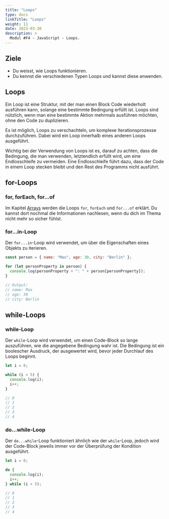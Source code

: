 ```yaml
---
title: "Loops"
type: docs
linkTitle: "Loops"
weight: 11
date: 2023-03-30
description: >
  Modul #F4 - JavaScript - Loops.
---
```


## Ziele

- Du weisst, wie Loops funktionieren.
- Du kennst die verschiedenen Typen Loops und kannst diese anwenden.

## Loops

Ein Loop ist eine Struktur, mit der man einen Block Code wiederholt ausführen kann, solange eine bestimmte Bedingung erfüllt ist. Loops sind nützlich, wenn man eine bestimmte Aktion mehrmals ausführen möchten, ohne den Code zu duplizieren.

Es ist möglich, Loops zu verschachteln, um komplexe Iterationsprozesse durchzuführen. Dabei wird ein Loop innerhalb eines anderen Loops ausgeführt.

Wichtig bei der Verwendung von Loops ist es, darauf zu achten, dass die Bedingung, die man verwenden, letztendlich erfüllt wird, um eine Endlosschleife zu vermeiden. Eine Endlosschleife führt dazu, dass der Code in einem Loop stecken bleibt und den Rest des Programms nicht ausführt.

## for-Loops

### for, forEach, for...of

Im Kapitel [Arrays](../../../../docs/03_frontend/03_javascript/08_arrays#iterieren) werden die Loops `for`, `forEach` und `for...of` erklärt. Du kannst dort nochmal die Informationen nachlesen, wenn du dich im Thema nicht mehr so sicher fühlst.

### for...in-Loop

Der `for...in`-Loop wird verwendet, um über die Eigenschaften eines Objekts zu iterieren.

```javascript
const person = { name: "Max", age: 30, city: "Berlin" };

for (let personProperty in person) {
  console.log(personProperty + ": " + person[personProperty]);
}

// Output:
// name: Max
// age: 30
// city: Berlin
```

## while-Loops

### while-Loop

Der `while`-Loop wird verwendet, um einen Code-Block so lange auszuführen, wie die angegebene Bedingung wahr ist. Die Bedingung ist ein boolescher Ausdruck, der ausgewertet wird, bevor jeder Durchlauf des Loops beginnt.

```javascript
let i = 0;

while (i < 5) {
  console.log(i);
  i++;
}

// 0
// 1
// 2
// 3
// 4
```

### do...while-Loop

Der `do...while`-Loop funktioniert ähnlich wie der `while`-Loop, jedoch wird der Code-Block jeweils immer vor der Überprüfung der Kondition ausgeführt.

```javascript
let i = 0;

do {
  console.log(i);
  i++;
} while (i < 5);

// 0
// 1
// 2
// 3
// 4
```
